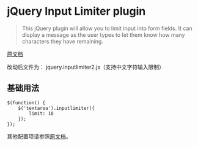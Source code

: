 # jQuery Input Limiter plugin

>This jQuery plugin will allow you to limit input into form fields. It can display a message as the user types to let them know how many characters they have remaining.

[原文档](http://rustyjeans.com/jquery-plugins/input-limiter/)

改动后文件为： jquery.inputlimiter2.js（支持中文字符输入限制）

## 基础用法

```
$(function() {
	$('textarea').inputlimiter({
        limit: 10
    });
});
```

其他配置项请参照[原文档](http://rustyjeans.com/jquery-plugins/input-limiter/)。